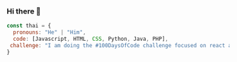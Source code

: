 ### Hi there 👋

<!--
**jonathanArenas/jonathanArenas** is a ✨ _special_ ✨ repository because its `README.md` (this file) appears on your GitHub profile.

Here are some ideas to get you started:

- 🔭 I’m currently working on ...
- 🌱 I’m currently learning ...
- 👯 I’m looking to collaborate on ...
- 🤔 I’m looking for help with ...
- 💬 Ask me about ...
- 📫 How to reach me: ...
- 😄 Pronouns: ...
- ⚡ Fun fact: ...
-->

```javascript
const thai = {
  pronouns: "He" | "Him",
  code: [Javascript, HTML, CSS, Python, Java, PHP], 
 challenge: "I am doing the #100DaysOfCode challenge focused on react and typescript"
}
```
